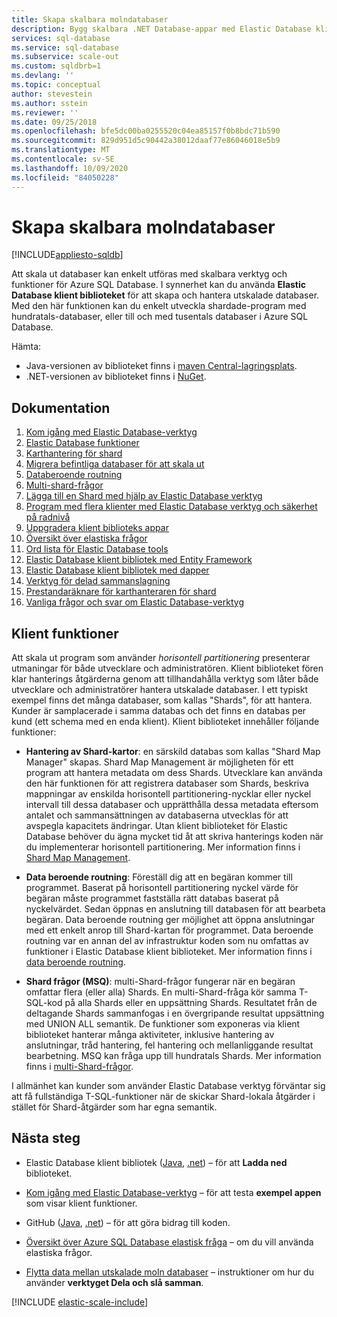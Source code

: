 ```yaml
---
title: Skapa skalbara molndatabaser
description: Bygg skalbara .NET Database-appar med Elastic Database klient biblioteket.
services: sql-database
ms.service: sql-database
ms.subservice: scale-out
ms.custom: sqldbrb=1
ms.devlang: ''
ms.topic: conceptual
author: stevestein
ms.author: sstein
ms.reviewer: ''
ms.date: 09/25/2018
ms.openlocfilehash: bfe5dc00ba0255520c04ea85157f0b8bdc71b590
ms.sourcegitcommit: 829d951d5c90442a38012daaf77e86046018e5b9
ms.translationtype: MT
ms.contentlocale: sv-SE
ms.lasthandoff: 10/09/2020
ms.locfileid: "84050228"
---
```

# <a name="building-scalable-cloud-databases"></a>Skapa skalbara molndatabaser
[!INCLUDE[appliesto-sqldb](../includes/appliesto-sqldb.md)]

Att skala ut databaser kan enkelt utföras med skalbara verktyg och funktioner för Azure SQL Database. I synnerhet kan du använda **Elastic Database klient biblioteket** för att skapa och hantera utskalade databaser. Med den här funktionen kan du enkelt utveckla shardade-program med hundratals-databaser, eller till och med tusentals databaser i Azure SQL Database.

Hämta:

* Java-versionen av biblioteket finns i [maven Central-lagringsplats](https://search.maven.org/#search%7Cga%7C1%7Celastic-db-tools).
* .NET-versionen av biblioteket finns i [NuGet](https://www.nuget.org/packages/Microsoft.Azure.SqlDatabase.ElasticScale.Client/).

## <a name="documentation"></a>Dokumentation

1. [Kom igång med Elastic Database-verktyg](elastic-scale-get-started.md)
2. [Elastic Database funktioner](elastic-scale-introduction.md)
3. [Karthantering för shard](elastic-scale-shard-map-management.md)
4. [Migrera befintliga databaser för att skala ut](elastic-convert-to-use-elastic-tools.md)
5. [Databeroende routning](elastic-scale-data-dependent-routing.md)
6. [Multi-shard-frågor](elastic-scale-multishard-querying.md)
7. [Lägga till en Shard med hjälp av Elastic Database verktyg](elastic-scale-add-a-shard.md)
8. [Program med flera klienter med Elastic Database verktyg och säkerhet på radnivå](saas-tenancy-elastic-tools-multi-tenant-row-level-security.md)
9. [Uppgradera klient biblioteks appar](elastic-scale-upgrade-client-library.md) 
10. [Översikt över elastiska frågor](elastic-query-overview.md)
11. [Ord lista för Elastic Database tools](elastic-scale-glossary.md)
12. [Elastic Database klient bibliotek med Entity Framework](elastic-scale-use-entity-framework-applications-visual-studio.md)
13. [Elastic Database klient bibliotek med dapper](elastic-scale-working-with-dapper.md)
14. [Verktyg för delad sammanslagning](elastic-scale-overview-split-and-merge.md)
15. [Prestandaräknare för karthanteraren för shard](elastic-database-client-library.md) 
16. [Vanliga frågor och svar om Elastic Database-verktyg](elastic-scale-faq.md)

## <a name="client-capabilities"></a>Klient funktioner

Att skala ut program som använder *horisontell partitionering* presenterar utmaningar för både utvecklare och administratören. Klient biblioteket fören klar hanterings åtgärderna genom att tillhandahålla verktyg som låter både utvecklare och administratörer hantera utskalade databaser. I ett typiskt exempel finns det många databaser, som kallas "Shards", för att hantera. Kunder är samplacerade i samma databas och det finns en databas per kund (ett schema med en enda klient). Klient biblioteket innehåller följande funktioner:

- **Hantering av Shard-kartor**: en särskild databas som kallas "Shard Map Manager" skapas. Shard Map Management är möjligheten för ett program att hantera metadata om dess Shards. Utvecklare kan använda den här funktionen för att registrera databaser som Shards, beskriva mappningar av enskilda horisontell partitionering-nycklar eller nyckel intervall till dessa databaser och upprätthålla dessa metadata eftersom antalet och sammansättningen av databaserna utvecklas för att avspegla kapacitets ändringar. Utan klient biblioteket för Elastic Database behöver du ägna mycket tid åt att skriva hanterings koden när du implementerar horisontell partitionering. Mer information finns i [Shard Map Management](elastic-scale-shard-map-management.md).

- **Data beroende routning**: Föreställ dig att en begäran kommer till programmet. Baserat på horisontell partitionering nyckel värde för begäran måste programmet fastställa rätt databas baserat på nyckelvärdet. Sedan öppnas en anslutning till databasen för att bearbeta begäran. Data beroende routning ger möjlighet att öppna anslutningar med ett enkelt anrop till Shard-kartan för programmet. Data beroende routning var en annan del av infrastruktur koden som nu omfattas av funktioner i Elastic Database klient biblioteket. Mer information finns i [data beroende routning](elastic-scale-data-dependent-routing.md).
- **Shard frågor (MSQ)**: multi-Shard-frågor fungerar när en begäran omfattar flera (eller alla) Shards. En multi-Shard-fråga kör samma T-SQL-kod på alla Shards eller en uppsättning Shards. Resultatet från de deltagande Shards sammanfogas i en övergripande resultat uppsättning med UNION ALL semantik. De funktioner som exponeras via klient biblioteket hanterar många aktiviteter, inklusive hantering av anslutningar, tråd hantering, fel hantering och mellanliggande resultat bearbetning. MSQ kan fråga upp till hundratals Shards. Mer information finns i [multi-Shard-frågor](elastic-scale-multishard-querying.md).

I allmänhet kan kunder som använder Elastic Database verktyg förväntar sig att få fullständiga T-SQL-funktioner när de skickar Shard-lokala åtgärder i stället för Shard-åtgärder som har egna semantik.



## <a name="next-steps"></a>Nästa steg

- Elastic Database klient bibliotek ([Java](https://search.maven.org/#search%7Cga%7C1%7Ca%3A%22azure-elasticdb-tools%22), [.net](https://www.nuget.org/packages/Microsoft.Azure.SqlDatabase.ElasticScale.Client/)) – för att **Ladda ned** biblioteket.

- [Kom igång med Elastic Database-verktyg](elastic-scale-get-started.md) – för att testa **exempel appen** som visar klient funktioner.

- GitHub ([Java](https://github.com/Microsoft/elastic-db-tools-for-java/blob/master/README.md), [.net](https://github.com/Azure/elastic-db-tools)) – för att göra bidrag till koden.
- [Översikt över Azure SQL Database elastisk fråga](elastic-query-overview.md) – om du vill använda elastiska frågor.

- [Flytta data mellan utskalade moln databaser](elastic-scale-overview-split-and-merge.md) – instruktioner om hur du använder **verktyget Dela och slå samman**.



<!-- Additional resources H2 -->

[!INCLUDE [elastic-scale-include](../../../includes/elastic-scale-include.md)]


<!--Anchors-->
<!--Image references-->

[1]: ./media/sql-database-elastic-database-client-library/glossary.png

